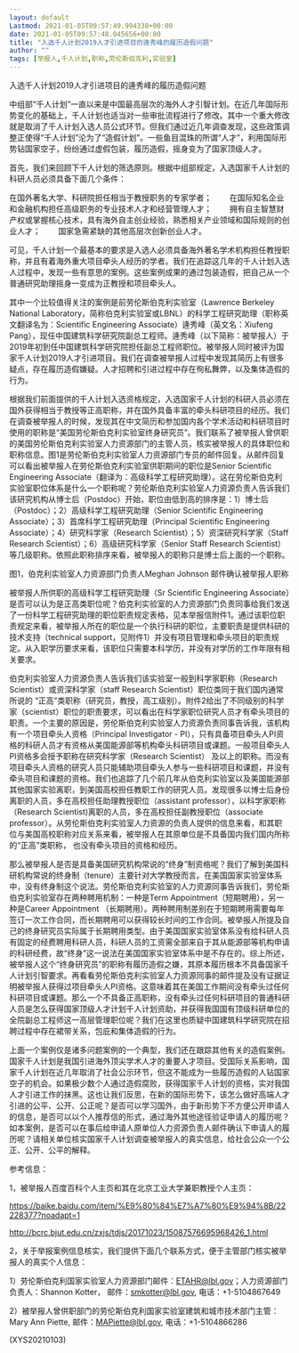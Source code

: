 ```yaml
---
layout: default
Lastmod: 2021-01-05T09:57:49.994338+00:00
date: 2021-01-05T09:57:48.045656+00:00
title: "入选千人计划2019人才引进项目的逄秀峰的履历造假问题"
author: ""
tags: [举报人,千人计划,职称,劳伦斯伯克利,实验室]
---
```


入选千人计划2019人才引进项目的逄秀峰的履历造假问题

中组部“千人计划”一直以来是中国最高层次的海外人才引智计划。在近几年国际形势变化的基础上，千人计划也适当对一些审批流程进行了修改。其中一个重大修改就是取消了千人计划入选人员公式环节。但我们通过近几年调查发现，这些政策调整正使得“千人计划”沦为了“造假计划”。一些鱼目混珠的所谓“人才”，利用国际形势钻国家空子，纷纷通过虚假包装，履历造假，摇身变为了国家顶级人才。

首先，我们来回顾下千人计划的筛选原则。根据中组部规定，入选国家千人计划的科研人员必须具备下面几个条件：

在国外著名大学、科研院担任相当于教授职务的专家学者；  　　在国际知名企业和金融机构担任高级职务的专业技术人才和经营管理人才； 　　拥有自主智慧财产权或掌握核心技术，具有海外自主创业经验，熟悉相关产业领域和国际规则的创业人才；  　　国家急需紧缺的其他高层次创新创业人才。

可见，千人计划一个最基本的要求是入选人必须具备海外著名学术机构担任教授职称，并且有着海外重大项目牵头人经历的学者。我们在追踪这几年的千人计划入选人过程中，发现一些有意思的案例。这些案例成果的通过包装造假，把自己从一个普通研究助理摇身一变成为正教授和项目牵头人。

其中一个比较值得关注的案例是前劳伦斯伯克利实验室（Lawrence Berkeley National Laboratory，简称伯克利实验室或LBNL）的科学工程研究助理（职称英文翻译名为：Scientific Engineering Associate）逄秀峰（英文名：Xiufeng Pang），现任中国建筑科学研究院副总工程师。逄秀峰（以下简称：被举报人）于2019年初到任中国建筑科学研究院担任副总工程师职位。被举报人同时被评为国家千人计划2019人才引进项目。我们在调查被举报人过程中发现其简历上有很多疑点，存在履历造假嫌疑。人才招聘和引进过程中存在徇私舞弊，以及集体造假的行为。

根据我们前面提供的千人计划入选资格规定，入选国家千人计划的科研人员必须在国外获得相当于教授等正高职称，并在国外具备丰富的牵头科研项目的经历。我们在调查被举报人的时候，发现其在中文简历和参加国内各个学术活动和科研项目时使用的职称是“美国劳伦斯伯克利实验室终身研究员”。我们联系了被举报人曾供职的美国劳伦斯伯克利实验室人力资源部门的主管人员，核实被举报人的具体职位和职称信息。图1是劳伦斯伯克利实验室人力资源部门专员的邮件回复。从邮件回复可以看出被举报人在劳伦斯伯克利实验室供职期间的职位是Senior Scientific Engineering Associate（翻译为：高级科学工程研究助理）。这在劳伦斯伯克利实验室职位体系是什么一个职称呢？劳伦斯伯克利实验室人力资源负责人告诉我们该研究机构从博士后（Postdoc）开始，职位由低到高的排序是：1）博士后（Postdoc）；2）高级科学工程研究助理（Senior Scientific Engineering Associate）；3）首席科学工程研究助理（Principal Scientific Engineering Associate）；4）研究科学家（Research Scientist）；5）资深研究科学家（Staff Research Scientist）；6）高级研究科学家（Senior Staff Research Scientist）等几级职称。依照此职称排序来看，被举报人的职称只是博士后上面的一个职称。

图1，伯克利实验室人力资源部门负责人Meghan Johnson 邮件确认被举报人职称

被举报人所供职的高级科学工程研究助理（Sr Scientific Engineering Associate）是否可以认为是正高类职位呢？伯克利实验室的人力资源部门负责同事给我们发送了一份科学工程研究助理的职位职责规定表格，见本举报信附件1。通过该职位职责规定来看，被举报人所在的职位是一个执行科研的职位，主要职责是提供科研的技术支持（technical support，见附件1）并没有项目管理和牵头项目的职责规定。从入职学历要求来看，该职位只需要本科学历，并没有对学历的工作年限有相关要求。

伯克利实验室人力资源负责人告诉我们该实验室一般到科学家职称（Research Scientist）或资深科学家（staff Research Scientist）职位类同于我们国内通常所说的 “正高”类职称（研究员，教授，高工级别）。附件2给出了不同级别的科学家（scientist）职位的职责要求，可以看出在科学家职位研究人员才有牵头项目的职责。一个主要的原因是，劳伦斯伯克利实验室人力资源负责同事告诉我，该机构有一个项目牵头人资格（Principal Investigator - PI），只有具备项目牵头人PI资格的科研人员才有资格从美国能源部等机构牵头科研项目或课题。一般项目牵头人PI资格多会授予职称在研究科学家（Research Scientist） 及以上的职称。而没有项目牵头人资格的研究人员只能辅助项目牵头人参与一些科研项目和课题，并没有牵头项目和课题的资格。我们也追踪了几个前几年从伯克利实验室以及美国能源部其他国家实验离职，到美国高校担任教职工作的研究人员。发现很多以博士后身份离职的人员，多在高校担任助理教授职位（assistant professor），以科学家职称（Research Scientist)离职的人员，多在高校担任副教授职位（associate professor）。从劳伦斯伯克利实验室人力资源的负责人提供的信息来看，和其职位与美国高校职称对应关系来看，被举报人在其原单位是不具备国内我们国内所称的“正高”类职称， 也没有牵头项目的资格和经历。

那么被举报人是否是具备美国研究机构常说的“终身”制资格呢？我们了解到美国科研机构常说的终身制（tenure）主要针对大学教授而言。在美国国家实验室体系中，没有终身制这个说法。劳伦斯伯克利实验室的人力资源同事告诉我们，劳伦斯伯克利实验室存在两种聘用机制：一种是Term Appointment（短期聘用），另一种是Career Appointment （长期聘用）。两种聘用制差别在于短期聘用需要每年签订一次工作合同，而长期聘用可以获得较长时间的工作合同。被举报人所提及自己的终身研究员实际属于长期聘用类型。由于美国国家实验室体系没有给科研人员有固定的经费聘用科研人员，科研人员的工资需全部来自于其从能源部等机构申请的科研经费，故“终身”这一说法在美国国家实验室体系中是不存在的。综上所述，被举报人这个“终身研究员”的职称有履历造假之嫌，其原本履历根本不具备国家千人计划引智要求。再看看劳伦斯伯克利实验室人力资源同事的邮件提及没有证据证明被举报人获得过项目牵头人PI资格。这意味着其在美国工作期间没有牵头过任何科研项目或课题。那么一个不具备正高职称，没有牵头过任何科研项目的普通科研人员是怎么获得国家顶级人才计划千人计划资助，并获得我国国有顶级科研单位的全院副总工程师这一高层管理职位呢？我们在这里也质疑中国建筑科学研究院在招聘过程中存在裙带关系，包庇和集体造假的行为。

上面一个案例仅是诸多问题案例的一个典型，我们还在跟踪其他有关的造假案例。国家千人计划是我国引进海外顶尖学术人才的重要人才项目。受国际关系影响，国家千人计划在近几年取消了社会公示环节，但这不能成为一些履历造假的人钻国家空子的机会。如果极少数个人通过造假腐败，获得国家千人计划的资格，实对我国人才引进工作的抹黑。这也让我们反思，在新的国际形势下，该怎么做好高端人才引进的公平、公开、公正呢？是否可以学习国外，由于新形势下不方便公开申请人的信息，是否可以以个人推荐信的形式，通过海外其他途径验证申请人的履历呢？如本案例，是否可以在事后给申请人原单位人力资源负责人邮件确认下申请人的履历呢？请相关单位核实国家千人计划调查被举报人的真实信息，给社会公众一个公正、公开、公平的解释。

参考信息：

1，被举报人百度百科个人主页和其在北京工业大学兼职教授个人主页：

https://baike.baidu.com/item/%E9%80%84%E7%A7%80%E9%94%8B/22228377?noadapt=1

http://bcrc.bjut.edu.cn/zxjs/tdjs/20171023/15087576695968426_1.html

2，关于举报案例信息核实，我们提供下面几个联系方式，便于主管部门核实被举报人的真实个人信息：

1）劳伦斯伯克利国家实验室人力资源部门邮件：ETAHR@lbl.gov；人力资源部门负责人：Shannon Kotter， 邮件：smkotter@lbl.gov, 电话：+1-5104867649

2）被举报人曾供职部门的劳伦斯伯克利国家实验室建筑和城市技术部门主管：Mary Ann Piette, 邮件：MAPiette@lbl.gov, 电话：+1-5104866286

(XYS20210103)

